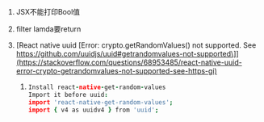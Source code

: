1. JSX不能打印Bool值

2. filter lamda要return

3. [React native uuid [Error: crypto.getRandomValues() not supported. See https://github.com/uuidjs/uuid#getrandomvalues-not-supported\]](https://stackoverflow.com/questions/68953485/react-native-uuid-error-crypto-getrandomvalues-not-supported-see-https-gi)

   1. ```coffeescript
      Install react-native-get-random-values
      Import it before uuid:
      import 'react-native-get-random-values';
      import { v4 as uuidv4 } from 'uuid';
      ```